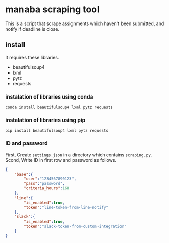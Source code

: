 # manaba scraping tool

This is a script that scrape assignments which haven't been submitted, and notify if deadline is close.

## install

It requires these libraries.

- beautifulsoup4
- lxml
- pytz
- requests

### instalation of libraries using conda

```:shell
conda install beautifulsoup4 lxml pytz requests
```

### instalation of libraries using pip

```:shell
pip install beautifulsoup4 lxml pytz requests
```

### ID and password

First, Create `settings.json` in a directory which contains `scraping.py`.
Scond, Write ID in first row and password as follows.

```json
{
    "base":{
        "user":"1234567890123",
        "pass":"password",
        "criteria_hours":168
    },
    "line":{
        "is_enabled":true,
        "token":"line-token-from-line-notify"
    },
    "slack":{
        "is_enabled":true,
        "token":"slack-token-from-custom-integration"
    }
}
```